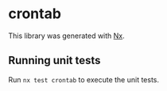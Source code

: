 # crontab

This library was generated with [Nx](https://nx.dev).

## Running unit tests

Run `nx test crontab` to execute the unit tests.
